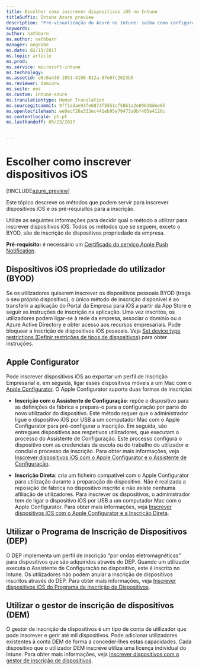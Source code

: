 ```yaml
---
title: Escolher como inscrever dispositivos iOS no Intune
titleSuffix: Intune Azure preview
description: "Pré-visualização do Azure no Intune: saiba como configurar a inscrição de dispositivos iOS no Microsoft Intune."
keywords: 
author: nathbarn
ms.author: nathbarn
manager: angrobe
ms.date: 02/15/2017
ms.topic: article
ms.prod: 
ms.service: microsoft-intune
ms.technology: 
ms.assetid: e6c0a430-1851-4108-812a-87e0fc2623b5
ms.reviewer: damionw
ms.suite: ems
ms.custom: intune-azure
ms.translationtype: Human Translation
ms.sourcegitcommit: 9ff1adae93fe6873f5551cf58b1a2e89638dee85
ms.openlocfilehash: ee0ecf26a333ec441eb95e79473a9bf405e4120c
ms.contentlocale: pt-pt
ms.lasthandoff: 05/23/2017


---
```


# <a name="choose-how-to-enroll-ios-devices"></a>Escolher como inscrever dispositivos iOS

[!INCLUDE[azure_preview](./includes/azure_preview.md)]

Este tópico descreve os métodos que podem servir para inscrever dispositivos iOS e os pré-requisitos para a inscrição.

Utilize as seguintes informações para decidir qual o método a utilizar para inscrever dispositivos iOS. Todos os métodos que se seguem, exceto o BYOD, são de inscrição de dispositivos propriedade da empresa.

**Pré-requisito:** é necessário um [Certificado do serviço Apple Push Notification](apple-mdm-push-certificate-get.md).

## <a name="user-owned-ios-devices-byod"></a>Dispositivos iOS propriedade do utilizador (BYOD)

Se os utilizadores quiserem inscrever os dispositivos pessoais BYOD (traga o seu próprio dispositivo), o único método de inscrição disponível é ao transferir a aplicação do Portal da Empresa para iOS a partir da App Store e seguir as instruções de inscrição na aplicação. Uma vez inscritos, os utilizadores podem ligar-se à rede da empresa, associar o domínio ou o Azure Active Directory e obter acesso aos recursos empresariais. Pode bloquear a inscrição de dispositivos iOS pessoais. Veja [Set device type restrictions (Definir restrições de tipos de dispositivos)](enrollment-restrictions-set.md#set-device-type-restrictions) para obter instruções.

## <a name="apple-configurator"></a>Apple Configurator

Pode inscrever dispositivos iOS ao exportar um perfil de Inscrição Empresarial e, em seguida, ligar esses dispositivos móveis a um Mac com o [Apple Configurator](http://go.microsoft.com/fwlink/?LinkId=518017). O Apple Configurator suporta duas formas de inscrição:

- **Inscrição com o Assistente de Configuração**: repõe o dispositivo para as definições de fábrica e prepara-o para a configuração por parte do novo utilizador do dispositivo. Este método requer que o administrador ligue o dispositivo iOS por USB a um computador Mac com o Apple Configurator para pré-configurar a inscrição. Em seguida, são entregues dispositivos aos respetivos utilizadores, que executam o processo do Assistente de Configuração. Este processo configura o dispositivo com as credenciais da escola ou do trabalho do utilizador e conclui o processo de inscrição. Para obter mais informações, veja [Inscrever dispositivos iOS com o Apple Configurator e o Assistente de Configuração](apple-configurator-setup-assistant-enroll-ios.md).

- **Inscrição Direta**: cria um ficheiro compatível com o Apple Configurator para utilização durante a preparação do dispositivo. Não é realizada a reposição de fábrica no dispositivo inscrito e não existe nenhuma afiliação de utilizadores. Para inscrever os dispositivos, o administrador tem de ligar o dispositivo iOS por USB a um computador Mac com o Apple Configurator. Para obter mais informações, veja [Inscrever dispositivos iOS com o Apple Configurator e a Inscrição Direta](apple-configurator-direct-enroll-ios.md).

## <a name="use-the-device-enrollment-program-dep"></a>Utilizar o Programa de Inscrição de Dispositivos (DEP)

O DEP implementa um perfil de inscrição “por ondas eletromagnéticas” para dispositivos que são adquiridos através do DEP. Quando um utilizador executa o Assistente de Configuração no dispositivo, este é inscrito no Intune. Os utilizadores não podem anular a inscrição de dispositivos inscritos através do DEP. Para obter mais informações, veja [Inscrever dispositivos iOS do Programa de Inscrição de Dispositivos](device-enrollment-program-enroll-ios.md).

## <a name="use-the-device-enrollment-manager-dem"></a>Utilizar o gestor de inscrição de dispositivos (DEM)
O gestor de inscrição de dispositivos é um tipo de conta de utilizador que pode inscrever e gerir até mil dispositivos. Pode adicionar utilizadores existentes à conta DEM de forma a conceder-lhes estas capacidades. Cada dispositivo que o utilizador DEM inscreve utiliza uma licença individual do Intune. Para obter mais informações, veja [Inscrever dispositivos com o gestor de inscrição de dispositivos](device-enrollment-manager-enroll.md).


